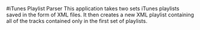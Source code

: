#iTunes Playlist Parser
This application takes two sets iTunes playlists saved in the form of XML files. It then creates a new XML playlist containing all of the tracks contained only in the first set of playlists.  

